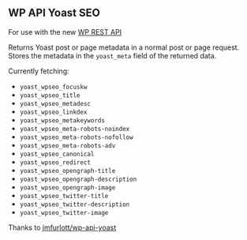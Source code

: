 
## WP API Yoast SEO

For use with the new [WP REST API](http://v2.wp-api.org/)

Returns Yoast post or page metadata in a normal post or page request.  Stores the metadata in the `yoast_meta` field of the returned data.

Currently fetching:

- `yoast_wpseo_focuskw`
- `yoast_wpseo_title`
- `yoast_wpseo_metadesc`
- `yoast_wpseo_linkdex`
- `yoast_wpseo_metakeywords`
- `yoast_wpseo_meta-robots-noindex`
- `yoast_wpseo_meta-robots-nofollow`
- `yoast_wpseo_meta-robots-adv`
- `yoast_wpseo_canonical`
- `yoast_wpseo_redirect`
- `yoast_wpseo_opengraph-title`
- `yoast_wpseo_opengraph-description`
- `yoast_wpseo_opengraph-image`
- `yoast_wpseo_twitter-title`
- `yoast_wpseo_twitter-description`
- `yoast_wpseo_twitter-image`

Thanks to [jmfurlott/wp-api-yoast](https://github.com/jmfurlott/wp-api-yoast)
